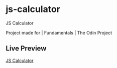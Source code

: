 # js-calculator
JS Calculator 

Project made for | Fundamentals | The Odin Project

## Live Preview
[JS Calculator](https://mdcarron.github.io/js-calculator/)
